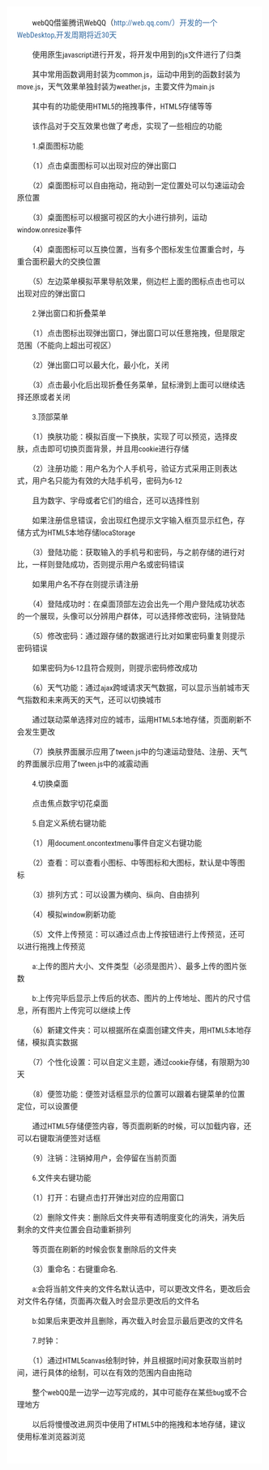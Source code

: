 ﻿<div style="font-family: 'Lucida Grande', 'Segoe UI', 'Apple SD Gothic Neo', 'Malgun Gothic', 'Lucida Sans Unicode', Helvetica, Arial, sans-serif; font-size: 0.9em; overflow-x: hidden; overflow-y: auto; margin: 0px !important; padding: 5px 20px 26px !important; background-color: rgb(255, 255, 255);font-family: 'Hiragino Sans GB', 'Microsoft YaHei', STHeiti, SimSun, 'Lucida Grande', 'Lucida Sans Unicode', 'Lucida Sans', 'Segoe UI', AppleSDGothicNeo-Medium, 'Malgun Gothic', Verdana, Tahoma, sans-serif; padding: 20px;padding: 20px; color: rgb(34, 34, 34); font-size: 15px; font-family: 'Roboto Condensed', Tauri, 'Hiragino Sans GB', 'Microsoft YaHei', STHeiti, SimSun, 'Lucida Grande', 'Lucida Sans Unicode', 'Lucida Sans', 'Segoe UI', AppleSDGothicNeo-Medium, 'Malgun Gothic', Verdana, Tahoma, sans-serif; line-height: 1.6; -webkit-font-smoothing: antialiased; background: rgb(255, 255, 255);"><p style="margin: 1em 0px; word-wrap: break-word;">　　webQQ借鉴腾讯WebQQ（<a href="http://web.qq.com/）开发的一个WebDesktop,开发周期将近30天" style="text-decoration: none; vertical-align: baseline;color: rgb(50, 105, 160);">http://web.qq.com/）开发的一个WebDesktop,开发周期将近30天</a></p><p style="margin: 1em 0px; word-wrap: break-word;">　　使用原生javascript进行开发，将开发中用到的js文件进行了归类</p><p style="margin: 1em 0px; word-wrap: break-word;">　　其中常用函数调用封装为common.js，运动中用到的函数封装为move.js，天气效果单独封装为weather.js，主要文件为main.js</p><p style="margin: 1em 0px; word-wrap: break-word;">　　其中有的功能使用HTML5的拖拽事件，HTML5存储等等</p><p style="margin: 1em 0px; word-wrap: break-word;">　　该作品对于交互效果也做了考虑，实现了一些相应的功能</p><p style="margin: 1em 0px; word-wrap: break-word;">　　1.桌面图标功能</p><p style="margin: 1em 0px; word-wrap: break-word;">　　（1）点击桌面图标可以出现对应的弹出窗口</p><p style="margin: 1em 0px; word-wrap: break-word;">　　（2）桌面图标可以自由拖动，拖动到一定位置处可以匀速运动会原位置</p><p style="margin: 1em 0px; word-wrap: break-word;">　　（3）桌面图标可以根据可视区的大小进行排列，运动window.onresize事件</p><p style="margin: 1em 0px; word-wrap: break-word;">　　（4）桌面图标可以互换位置，当有多个图标发生位置重合时，与重合面积最大的交换位置</p><p style="margin: 1em 0px; word-wrap: break-word;">　　（5）左边菜单模拟苹果导航效果，侧边栏上面的图标点击也可以出现对应的弹出窗口</p><p style="margin: 1em 0px; word-wrap: break-word;">　　2.弹出窗口和折叠菜单</p><p style="margin: 1em 0px; word-wrap: break-word;">　　（1）点击图标出现弹出窗口，弹出窗口可以任意拖拽，但是限定范围（不能向上超出可视区）</p><p style="margin: 1em 0px; word-wrap: break-word;">　　（2）弹出窗口可以最大化，最小化，关闭</p><p style="margin: 1em 0px; word-wrap: break-word;">　　（3）点击最小化后出现折叠任务菜单，鼠标滑到上面可以继续选择还原或者关闭</p><p style="margin: 1em 0px; word-wrap: break-word;">　　3.顶部菜单</p><p style="margin: 1em 0px; word-wrap: break-word;">　　（1）换肤功能：模拟百度一下换肤，实现了可以预览，选择皮肤，点击即可切换页面背景，并且用cookie进行存储</p><p style="margin: 1em 0px; word-wrap: break-word;">　　（2）注册功能：用户名为个人手机号，验证方式采用正则表达式，用户名只能为有效的大陆手机号，密码为6-12</p><p style="margin: 1em 0px; word-wrap: break-word;">　　且为数字、字母或者它们的组合，还可以选择性别</p><p style="margin: 1em 0px; word-wrap: break-word;">　　如果注册信息错误，会出现红色提示文字输入框页显示红色，存储方式为HTML5本地存储locaStorage</p><p style="margin: 1em 0px; word-wrap: break-word;">　　（3）登陆功能：获取输入的手机号和密码，与之前存储的进行对比，一样则登陆成功，否则提示用户名或密码错误</p><p style="margin: 1em 0px; word-wrap: break-word;">　　如果用户名不存在则提示请注册</p><p style="margin: 1em 0px; word-wrap: break-word;">　　（4）登陆成功时：在桌面顶部左边会出先一个用户登陆成功状态的一个展现，头像可以分辨用户群体，可以选择修改密码，注销登陆</p><p style="margin: 1em 0px; word-wrap: break-word;">　　（5）修改密码：通过跟存储的数据进行比对如果密码重复则提示密码错误</p><p style="margin: 1em 0px; word-wrap: break-word;">　　如果密码为6-12且符合规则，则提示密码修改成功</p><p style="margin: 1em 0px; word-wrap: break-word;">　　（6）天气功能：通过ajax跨域请求天气数据，可以显示当前城市天气指数和未来两天的天气，还可以切换城市</p><p style="margin: 1em 0px; word-wrap: break-word;">　　通过联动菜单选择对应的城市，运用HTML5本地存储，页面刷新不会发生更改</p><p style="margin: 1em 0px; word-wrap: break-word;">　　（7）换肤界面展示应用了tween.js中的匀速运动登陆、注册、天气的界面展示应用了tween.js中的减震动画</p><p style="margin: 1em 0px; word-wrap: break-word;">　　4.切换桌面</p><p style="margin: 1em 0px; word-wrap: break-word;">　　点击焦点数字切花桌面</p><p style="margin: 1em 0px; word-wrap: break-word;">　　5.自定义系统右键功能</p><p style="margin: 1em 0px; word-wrap: break-word;">　　（1）用document.oncontextmenu事件自定义右键功能</p><p style="margin: 1em 0px; word-wrap: break-word;">　　（2）查看：可以查看小图标、中等图标和大图标，默认是中等图标</p><p style="margin: 1em 0px; word-wrap: break-word;">　　（3）排列方式：可以设置为横向、纵向、自由排列</p><p style="margin: 1em 0px; word-wrap: break-word;">　　（4）模拟window刷新功能</p><p style="margin: 1em 0px; word-wrap: break-word;">　　（5）文件上传预览：可以通过点击上传按钮进行上传预览，还可以进行拖拽上传预览</p><p style="margin: 1em 0px; word-wrap: break-word;">　　a:上传的图片大小、文件类型（必须是图片）、最多上传的图片张数</p><p style="margin: 1em 0px; word-wrap: break-word;">　　b:上传完毕后显示上传后的状态、图片的上传地址、图片的尺寸信息，所有图片上传完可以继续上传</p><p style="margin: 1em 0px; word-wrap: break-word;">　　（6）新建文件夹：可以根据所在桌面创建文件夹，用HTML5本地存储，模拟真实数据</p><p style="margin: 1em 0px; word-wrap: break-word;">　　（7）个性化设置：可以自定义主题，通过cookie存储，有限期为30天</p><p style="margin: 1em 0px; word-wrap: break-word;">　　（8）便签功能：便签对话框显示的位置可以跟着右键菜单的位置定位，可以设置便</p><p style="margin: 1em 0px; word-wrap: break-word;">　　通过HTML5存储便签内容，等页面刷新的时候，可以加载内容，还可以右键取消便签对话框</p><p style="margin: 1em 0px; word-wrap: break-word;">　　（9）注销：注销掉用户，会停留在当前页面</p><p style="margin: 1em 0px; word-wrap: break-word;">　　6.文件夹右键功能</p><p style="margin: 1em 0px; word-wrap: break-word;">　　（1）打开：右键点击打开弹出对应的应用窗口</p><p style="margin: 1em 0px; word-wrap: break-word;">　　（2）删除文件夹：删除后文件夹带有透明度变化的消失，消失后剩余的文件夹位置会自动重新排列</p><p style="margin: 1em 0px; word-wrap: break-word;">　　等页面在刷新的时候会恢复删除后的文件夹</p><p style="margin: 1em 0px; word-wrap: break-word;">　　（3）重命名：右键重命名.</p><p style="margin: 1em 0px; word-wrap: break-word;">　　a:会将当前文件夹的文件名默认选中，可以更改文件名，更改后会对文件名存储，页面再次载入时会显示更改后的文件名</p><p style="margin: 1em 0px; word-wrap: break-word;">　　b:如果后来更改并且删除，再次载入时会显示最后更改的文件名</p><p style="margin: 1em 0px; word-wrap: break-word;">　　7.时钟：</p><p style="margin: 1em 0px; word-wrap: break-word;">　　（1）通过HTML5canvas绘制时钟，并且根据时间对象获取当前时间，进行具体的绘制，可以在有效的范围内自由拖动</p><p style="margin: 1em 0px; word-wrap: break-word;">　　整个webQQ是一边学一边写完成的，其中可能存在某些bug或不合理地方</p><p style="margin: 1em 0px; word-wrap: break-word;">　　以后将慢慢改进,网页中使用了HTML5中的拖拽和本地存储，建议使用标准浏览器浏览</p></div>